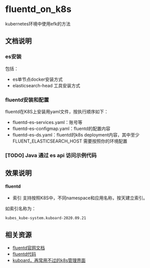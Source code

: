 # fluentd_on_k8s
kubernetes环境中使用efk的方法

## 文档说明

### es安装
包括：
* es单节点docker安装方式
* elasticsearch-head 工具安装方式

### fluentd安装和配置
fluentd在K8S上安装用yaml文件，按执行顺序如下：
* fluentd-es-services.yaml：账号等
* fluentd-es-configmap.yaml：fluentd的配置内容
* fluentd-es-ds.yaml：fluentd的k8s deployment内容，其中至少 FLUENT_ELASTICSEARCH_HOST 需要按照你的环境配置

### [TODO] Java 通过 es api 访问示例代码


## 效果说明
#### fluentd
* 索引
支持按照K8S中，不同namespace和应用名称，按天建立索引。

如索引名称为：
```
kubes_kube-system.kuboard-2020.09.21
```



## 相关资源

* [fluentd官网文档](https://docs.fluentd.org/)
* [fluentd代码](https://github.com/fluent/)
* [kuboard，再常用不过的k8s管理界面](https://www.kuboard.cn/)
